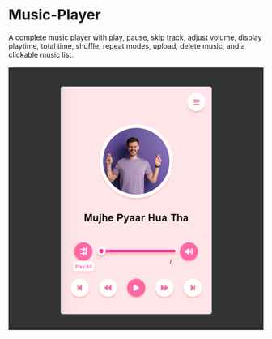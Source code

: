 # Music-Player
A complete music player with play, pause, skip track, adjust volume, display playtime, total time, shuffle, repeat modes, upload, delete music, and a clickable music list.
<br />
<br />
<img src="../../assets/Music-Player.png" />